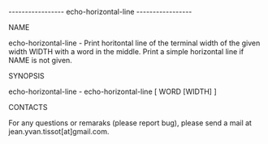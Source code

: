 ----------------- echo-horizontal-line -----------------

NAME

echo-horizontal-line - Print horitontal line of the terminal width of the given width WIDTH with a word in the middle. Print a simple horizontal line if NAME is not given.

SYNOPSIS

echo-horizontal-line - echo-horizontal-line [ WORD [WIDTH] ]

CONTACTS

For any questions or remaraks (please report bug), please send a mail at jean.yvan.tissot[at]gmail.com.
 

